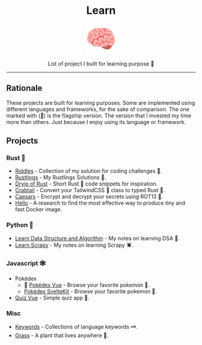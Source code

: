 <div align="center">
  <h1>Learn</h1>

<img src='docs/brain.svg' width=80px />

List of project I built for learning purpose 🧠

</div>

---

## Rationale

These projects are built for learning purposes. Some are implemented using different languages and frameworks, for the sake of comparison. The one marked with (🥇) is the flagship version. The version that I invested my time more than others. Just because I enjoy using its language or framework.

## Projects

### Rust 🦀

- [Riddles](src/riddles) - Collection of my solution for coding challenges 🥇.
- [Rustlings](https://github.com/azzamsa/rustlings) - My Rustlings Solutions 🥇.
- [Dryip of Rust](https://github.com/azzamsa/dryip-of-rust) - Short Rust 🦀 code snippets for inspiration.
- [Crabtail](src/crabtail) - Convert your TailwindCSS 💨 class to typed Rust 🦀.
- [Caesars](src/caesars) - Encrypt and decrypt your secrets using ROT13 🔐.
- [Hello](src/hello) - A research to find the most effective way to produce tiny and fast Docker image.

### Python 🐍

- [Learn Data Structure and Algorithm](src/learn-dsa) - My notes on learning DSA 🧁.
- [Learn Scrapy](src/learn-scrapy) - My notes on learning Scrapy 🕷.

### Javascript 🕸️

- Pokédex
  - 🥇 [Pokédex Vue](src/pokedex-vue) - Browse your favorite pokemon 🐉.
  - [Pokédex SvelteKit](src/pokedex-sveltekit) - Browse your favorite pokemon 🐉.
- [Quiz Vue](src/quiz-vue) - Simple quiz app 🎲.

### Misc

- [Keywords](src/keywords) - Collections of language keywords 🗝.
- [Grass](src/grass) - A plant that lives anywhere 🌿.



